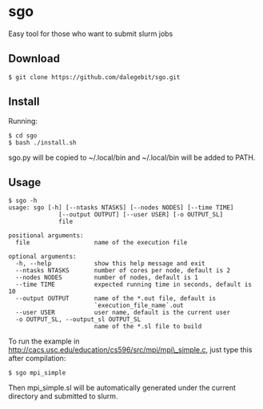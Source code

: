 # sgo
Easy tool for those who want to submit slurm jobs

## Download

```
$ git clone https://github.com/dalegebit/sgo.git
```

## Install

Running:
```
$ cd sgo
$ bash ./install.sh
```
sgo.py will be copied to ~/.local/bin and ~/.local/bin will be added to PATH.


## Usage

```
$ sgo -h
usage: sgo [-h] [--ntasks NTASKS] [--nodes NODES] [--time TIME]
              [--output OUTPUT] [--user USER] [-o OUTPUT_SL]
              file

positional arguments:
  file                  name of the execution file

optional arguments:
  -h, --help            show this help message and exit
  --ntasks NTASKS       number of cores per node, default is 2
  --nodes NODES         number of nodes, default is 1
  --time TIME           expected running time in seconds, default is 10
  --output OUTPUT       name of the *.out file, default is
                        `execution_file_name`.out
  --user USER           user name, default is the current user
  -o OUTPUT_SL, --output_sl OUTPUT_SL
                        name of the *.sl file to build
```
To run the example in http://cacs.usc.edu/education/cs596/src/mpi/mpi\_simple.c, just type this after compilation:
```
$ sgo mpi_simple
```
Then mpi\_simple.sl will be automatically generated under the current directory and submitted to slurm.

